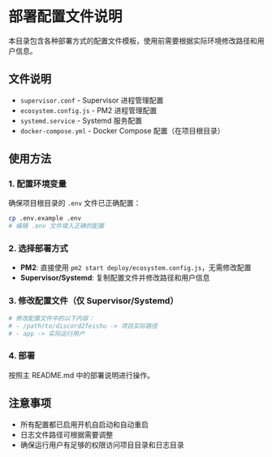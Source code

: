 # 部署配置文件说明

本目录包含各种部署方式的配置文件模板，使用前需要根据实际环境修改路径和用户信息。

## 文件说明

- `supervisor.conf` - Supervisor 进程管理配置
- `ecosystem.config.js` - PM2 进程管理配置  
- `systemd.service` - Systemd 服务配置
- `docker-compose.yml` - Docker Compose 配置（在项目根目录）

## 使用方法

### 1. 配置环境变量

确保项目根目录的 `.env` 文件已正确配置：

```bash
cp .env.example .env
# 编辑 .env 文件填入正确的配置
```

### 2. 选择部署方式

- **PM2**: 直接使用 `pm2 start deploy/ecosystem.config.js`，无需修改配置
- **Supervisor/Systemd**: 复制配置文件并修改路径和用户信息

### 3. 修改配置文件（仅 Supervisor/Systemd）

```bash
# 修改配置文件中的以下内容：
# - /path/to/discord2feishu -> 项目实际路径
# - app -> 实际运行用户
```

### 4. 部署

按照主 README.md 中的部署说明进行操作。

## 注意事项

- 所有配置都已启用开机自启动和自动重启
- 日志文件路径可根据需要调整
- 确保运行用户有足够的权限访问项目目录和日志目录